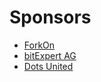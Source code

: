 # Sponsors

* [ForkOn](https://forkon.de)
* [bitExpert AG](https://www.bitExpert.de)
* [Dots United](https://dotsunited.de/)
